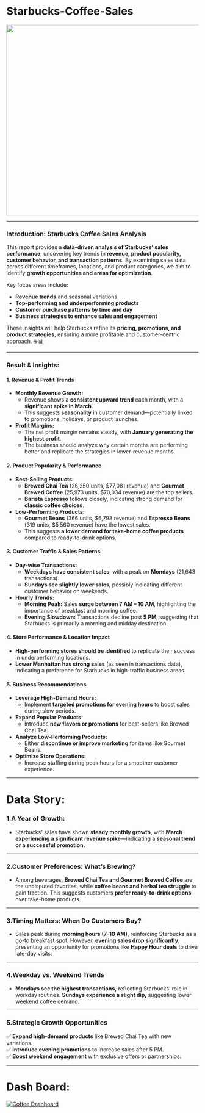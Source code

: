 # Starbucks-Coffee-Sales
<img src="https://github.com/Omgadakhgithub/Starbucks-Coffee-Sales/blob/f25ee052bf0c6e45ca791597016e0f4637285cc2/photo-1495474472287-4d71bcdd2085.jpg" width="1000" height="500"/>

---
### **Introduction: Starbucks Coffee Sales Analysis**  

This report provides a **data-driven analysis of Starbucks' sales performance**, uncovering key trends in **revenue, product popularity, customer behavior, and transaction patterns**. By examining sales data across different timeframes, locations, and product categories, we aim to identify **growth opportunities and areas for optimization**.  

Key focus areas include:  
- **Revenue trends** and seasonal variations  
- **Top-performing and underperforming products**  
- **Customer purchase patterns by time and day**  
- **Business strategies to enhance sales and engagement**  

These insights will help Starbucks refine its **pricing, promotions, and product strategies**, ensuring a more profitable and customer-centric approach. ☕📊

---
### Result & Insights:
#### **1. Revenue & Profit Trends**
- **Monthly Revenue Growth:**  
  - Revenue shows a **consistent upward trend** each month, with a **significant spike in March**.
  - This suggests **seasonality** in customer demand—potentially linked to promotions, holidays, or product launches.
- **Profit Margins:**  
  - The net profit margin remains steady, with **January generating the highest profit**.
  - The business should analyze why certain months are performing better and replicate the strategies in lower-revenue months.

#### **2. Product Popularity & Performance**
- **Best-Selling Products:**  
  - **Brewed Chai Tea** (26,250 units, $77,081 revenue) and **Gourmet Brewed Coffee** (25,973 units, $70,034 revenue) are the top sellers.
  - **Barista Espresso** follows closely, indicating strong demand for **classic coffee choices**.
- **Low-Performing Products:**  
  - **Gourmet Beans** (366 units, $6,798 revenue) and **Espresso Beans** (319 units, $5,560 revenue) have the lowest sales.
  - This suggests **a lower demand for take-home coffee products** compared to ready-to-drink options.

#### **3. Customer Traffic & Sales Patterns**
- **Day-wise Transactions:**
  - **Weekdays have consistent sales**, with a peak on **Mondays** (21,643 transactions).
  - **Sundays see slightly lower sales**, possibly indicating different customer behavior on weekends.
- **Hourly Trends:**
  - **Morning Peak:** Sales **surge between 7 AM – 10 AM**, highlighting the importance of breakfast and morning coffee.
  - **Evening Slowdown:** Transactions decline post **5 PM**, suggesting that Starbucks is primarily a morning and midday destination.

#### **4. Store Performance & Location Impact**
- **High-performing stores should be identified** to replicate their success in underperforming locations.
- **Lower Manhattan has strong sales** (as seen in transactions data), indicating a preference for Starbucks in high-traffic business areas.

#### **5. Business Recommendations**
- **Leverage High-Demand Hours:**  
  - Implement **targeted promotions for evening hours** to boost sales during slow periods.
- **Expand Popular Products:**  
  - Introduce **new flavors or promotions** for best-sellers like Brewed Chai Tea.
- **Analyze Low-Performing Products:**  
  - Either **discontinue or improve marketing** for items like Gourmet Beans.
- **Optimize Store Operations:**  
  - Increase staffing during peak hours for a smoother customer experience.
---
# Data Story:
  ### **1.A Year of Growth:**  
  - Starbucks' sales have shown **steady monthly growth**, with **March experiencing a significant revenue spike**—indicating a **seasonal trend or a successful promotion.**  
  
  ---
  
  ### **2.Customer Preferences: What’s Brewing?**  
  - Among beverages, **Brewed Chai Tea and Gourmet Brewed Coffee** are the undisputed favorites, while **coffee beans and herbal tea struggle** to gain traction. This suggests customers **prefer ready-to-drink options** over take-home products.   
  
  ---
  
  ### **3.Timing Matters: When Do Customers Buy?**  
  - Sales peak during **morning hours (7-10 AM)**, reinforcing Starbucks as a go-to breakfast spot. However, **evening sales drop significantly**, presenting an opportunity for promotions like **Happy Hour deals** to drive late-day visits.  

  ---
  
  ### **4.Weekday vs. Weekend Trends**  
  - **Mondays see the highest transactions,** reflecting Starbucks’ role in workday routines. **Sundays experience a slight dip,** suggesting lower weekend coffee demand.  
  
  ---
  
  ### **5.Strategic Growth Opportunities**  
   ✅ **Expand high-demand products** like Brewed Chai Tea with new variations.  
   ✅ **Introduce evening promotions** to increase sales after 5 PM.  
   ✅ **Boost weekend engagement** with exclusive offers or partnerships.  

---
# Dash Board:

[![Coffee Dashboard](https://raw.githubusercontent.com/Omgadakhgithub/Starbucks-Coffee-Sales/main/Coffee%20Dashboard%20Image.jpg)](https://raw.githubusercontent.com/Omgadakhgithub/Starbucks-Coffee-Sales/main/Coffee%20Dashboard%20Image.jpg)


